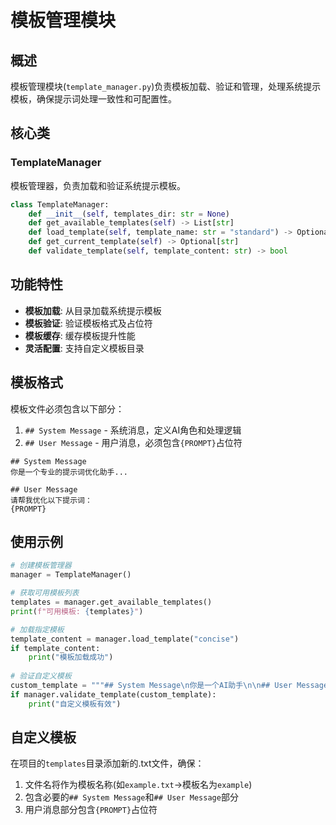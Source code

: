 # 模板管理模块

## 概述

模板管理模块(`template_manager.py`)负责模板加载、验证和管理，处理系统提示模板，确保提示词处理一致性和可配置性。

## 核心类

### TemplateManager

模板管理器，负责加载和验证系统提示模板。

```python
class TemplateManager:
    def __init__(self, templates_dir: str = None)
    def get_available_templates(self) -> List[str]
    def load_template(self, template_name: str = "standard") -> Optional[str]
    def get_current_template(self) -> Optional[str]
    def validate_template(self, template_content: str) -> bool
```

## 功能特性

- **模板加载**: 从目录加载系统提示模板
- **模板验证**: 验证模板格式及占位符
- **模板缓存**: 缓存模板提升性能
- **灵活配置**: 支持自定义模板目录

## 模板格式

模板文件必须包含以下部分：

1. `## System Message` - 系统消息，定义AI角色和处理逻辑
2. `## User Message` - 用户消息，必须包含`{PROMPT}`占位符

```
## System Message
你是一个专业的提示词优化助手...

## User Message
请帮我优化以下提示词：
{PROMPT}
```

## 使用示例

```python
# 创建模板管理器
manager = TemplateManager()

# 获取可用模板列表
templates = manager.get_available_templates()
print(f"可用模板: {templates}")

# 加载指定模板
template_content = manager.load_template("concise")
if template_content:
    print("模板加载成功")
    
# 验证自定义模板
custom_template = """## System Message\n你是一个AI助手\n\n## User Message\n{PROMPT}"""
if manager.validate_template(custom_template):
    print("自定义模板有效")
```

## 自定义模板

在项目的`templates`目录添加新的.txt文件，确保：

1. 文件名将作为模板名称(如`example.txt`→模板名为`example`)
2. 包含必要的`## System Message`和`## User Message`部分
3. 用户消息部分包含`{PROMPT}`占位符